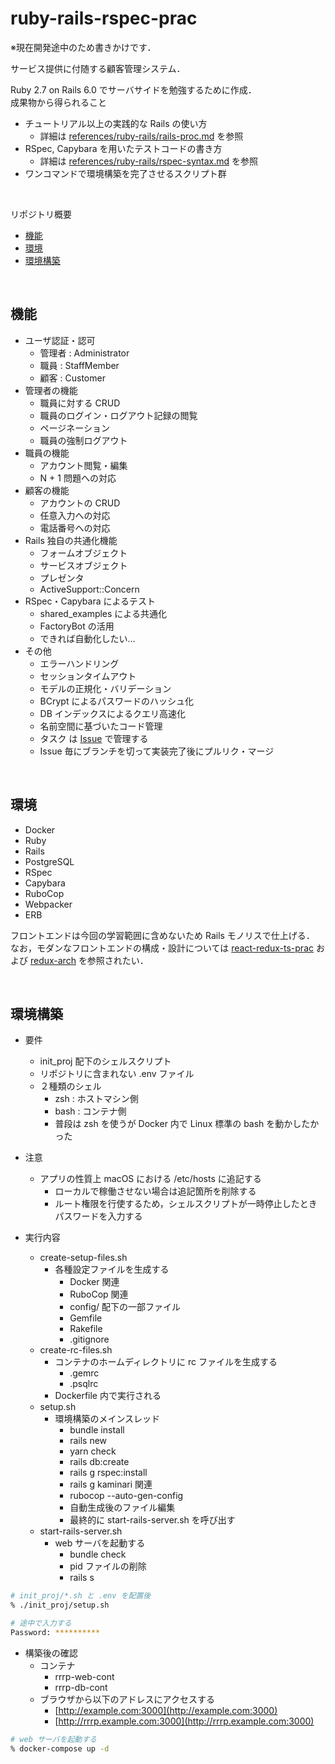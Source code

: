 # ruby-rails-rspec-prac

※現在開発途中のため書きかけです．  

サービス提供に付随する顧客管理システム．  

Ruby 2.7 on Rails 6.0 でサーバサイドを勉強するために作成．  
成果物から得られること

- チュートリアル以上の実践的な Rails の使い方
  - 詳細は [references/ruby-rails/rails-proc.md](https://github.com/krtsato/references/blob/master/ruby-rails/rails-proc.md) を参照
- RSpec, Capybara を用いたテストコードの書き方
  - 詳細は [references/ruby-rails/rspec-syntax.md](https://github.com/krtsato/references/blob/master/ruby-rails/rspec-syntax.md) を参照
- ワンコマンドで環境構築を完了させるスクリプト群

<br>

リポジトリ概要

- [機能](#機能)
- [環境](#環境)
- [環境構築](#環境構築)

<br>

## 機能

- ユーザ認証・認可
  - 管理者 : Administrator
  - 職員 : StaffMember
  - 顧客 : Customer
- 管理者の機能
  - 職員に対する CRUD
  - 職員のログイン・ログアウト記録の閲覧
  - ページネーション
  - 職員の強制ログアウト
- 職員の機能
  - アカウント閲覧・編集
  - N + 1 問題への対応
- 顧客の機能
  - アカウントの CRUD
  - 任意入力への対応
  - 電話番号への対応
- Rails 独自の共通化機能
  - フォームオブジェクト
  - サービスオブジェクト
  - プレゼンタ
  - ActiveSupport::Concern
- RSpec・Capybara によるテスト
  - shared_examples による共通化
  - FactoryBot の活用
  - できれば自動化したい…
- その他
  - エラーハンドリング
  - セッションタイムアウト
  - モデルの正規化・バリデーション
  - BCrypt によるパスワードのハッシュ化
  - DB インデックスによるクエリ高速化
  - 名前空間に基づいたコード管理
  - タスク は [Issue](https://github.com/krtsato/ruby-rails-rspec-prac/issues) で管理する
  - Issue 毎にブランチを切って実装完了後にプルリク・マージ

<br>

## 環境

- Docker
- Ruby
- Rails
- PostgreSQL
- RSpec
- Capybara
- RuboCop
- Webpacker
- ERB

フロントエンドは今回の学習範囲に含めないため Rails モノリスで仕上げる．
なお，モダンなフロントエンドの構成・設計については [react-redux-ts-prac](https://github.com/krtsato/react-redux-ts-prac) および [redux-arch](https://github.com/krtsato/references/blob/master/react-redux-ts/redux-arch.md) を参照されたい．

<br>

## 環境構築

- 要件
  - init_proj 配下のシェルスクリプト
  - リポジトリに含まれない .env ファイル
  - ２種類のシェル
    - zsh : ホストマシン側
    - bash : コンテナ側
    - 普段は zsh を使うが Docker 内で Linux 標準の bash を動かしたかった

- 注意
  - アプリの性質上 macOS における /etc/hosts に追記する
    - ローカルで稼働させない場合は追記箇所を削除する
    - ルート権限を行使するため，シェルスクリプトが一時停止したときパスワードを入力する

- 実行内容
  - create-setup-files.sh
    - 各種設定ファイルを生成する
      - Docker 関連
      - RuboCop 関連
      - config/ 配下の一部ファイル
      - Gemfile
      - Rakefile
      - .gitignore
  - create-rc-files.sh
    - コンテナのホームディレクトリに rc ファイルを生成する
      - .gemrc
      - .psqlrc
    - Dockerfile 内で実行される
  - setup.sh
    - 環境構築のメインスレッド
      - bundle install
      - rails new
      - yarn check
      - rails db:create
      - rails g rspec:install
      - rails g kaminari 関連
      - rubocop --auto-gen-config
      - 自動生成後のファイル編集
      - 最終的に start-rails-server.sh を呼び出す
  - start-rails-server.sh
    - web サーバを起動する
      - bundle check
      - pid ファイルの削除
      - rails s

```zsh
# init_proj/*.sh と .env を配置後
% ./init_proj/setup.sh

# 途中で入力する
Password: **********
```

- 構築後の確認
  - コンテナ
    - rrrp-web-cont
    - rrrp-db-cont
  - ブラウザから以下のアドレスにアクセスする
    - [http://example.com:3000](http://example.com:3000)
    - [http://rrrp.example.com:3000](http://rrrp.example.com:3000)

```zsh
# web サーバを起動する
% docker-compose up -d
```
